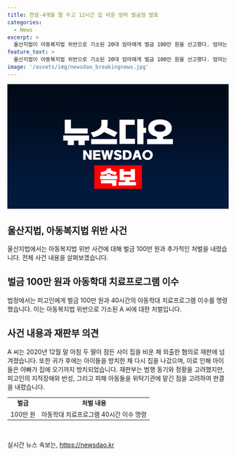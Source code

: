 ```yaml
---
title: 한살·4개월 딸 두고 12시간 집 비운 엄마 벌금형 발표
categories:
  - News
excerpt: >
  울산지법이 아동복지법 위반으로 기소된 20대 엄마에게 벌금 100만 원을 선고했다. 엄마는 집을 비운 채 아이들을 12시간 동안 혼자 두고 외출한 혐의로 재판을 받았으며, 벌금 외에도 40시간의 아동학대 치료프로그램 이수를 명령받았다. 이에 대해 재판부는 가볍지 않은 죄책감을 지나, 피고인의 지적장애와 반성하는 점, 재범 가능성이 낮은 점을 고려하여 판결했다.
feature_text: >
  울산지법이 아동복지법 위반으로 기소된 20대 엄마에게 벌금 100만 원을 선고했다. 엄마는 집을 비운 채 아이들을 12시간 동안 혼자 두고 외출한 혐의로 재판을 받았으며, 벌금 외에도 40시간의 아동학대 치료프로그램 이수를 명령받았다. 이에 대해 재판부는 가볍지 않은 죄책감을 지나, 피고인의 지적장애와 반성하는 점, 재범 가능성이 낮은 점을 고려하여 판결했다.
image: '/assets/img/newsdao_breakingnews.jpg'
---
```


<p><img src="/assets/img/newsdao_breakingnews.jpg" alt="implanttips 속보" /></p>

<h2 data-ke-size="size26">울산지법, 아동복지법 위반 사건</h2>

<p data-ke-size="size16">울산지법에서는 아동복지법 위반 사건에 대해 벌금 100만 원과 추가적인 처벌을 내렸습니다. 전체 사건 내용을 살펴보겠습니다.</p>

<h2 data-ke-size="size24">벌금 100만 원과 아동학대 치료프로그램 이수</h2>

<p data-ke-size="size16">법정에서는 피고인에게 벌금 100만 원과 40시간의 아동학대 치료프로그램 이수를 명령했습니다. 이는 아동복지법 위반으로 기소된 A 씨에 대한 처벌입니다.</p>

<h2 data-ke-size="size24">사건 내용과 재판부 의견</h2>

<p data-ke-size="size16">A 씨는 2020년 12월 말 아침 두 딸이 잠든 사이 집을 비운 채 외출한 혐의로 재판에 넘겨졌습니다. 또한 귀가 후에는 아이들을 방치한 채 다시 집을 나갔으며, 이로 인해 아이들은 아빠가 집에 오기까지 방치되었습니다. 재판부는 범행 동기와 정황을 고려했지만, 피고인의 지적장애와 반성, 그리고 피해 아동들을 위탁기관에 맡긴 점을 고려하여 판결을 내렸습니다.</p>

<table>
    <tr>
        <td style="text-align: center; height: 17px;"><b>벌금</b></td>
        <td style="text-align: center; height: 17px;"><b>처벌 내용</b></td>
    </tr>
    <tr>
        <td style="text-align: center; height: 17px;">100만 원</td>
        <td style="text-align: center; height: 17px;">아동학대 치료프로그램 40시간 이수 명령</td>
    </tr>
</table>

<p data-ke-size="size16">&nbsp;</p>
실시간 뉴스 속보는, <a href="https://newsdao.kr" rel="dofollow">https://newsdao.kr</a>


